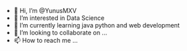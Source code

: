- 👋 Hi, I’m @YunusMXV
- 👀 I’m interested in Data Science
- 🌱 I’m currently learning java python and web development
- 💞️ I’m looking to collaborate on ...
- 📫 How to reach me ...

<!---
YunusMXV/YunusMXV is a ✨ special ✨ repository because its `README.md` (this file) appears on your GitHub profile.
You can click the Preview link to take a look at your changes.
--->
